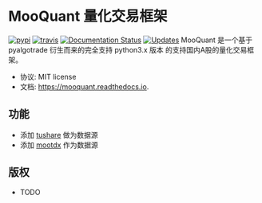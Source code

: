 MooQuant 量化交易框架
===================

[![pypi](https://img.shields.io/pypi/v/mooquant.svg)](https://pypi.python.org/pypi/mooquant) [![travis](https://img.shields.io/travis/bopo/mooquant.svg)](https://travis-ci.org/bopo/mooquant) [![Documentation Status](https://readthedocs.org/projects/mooquant/badge/?version=latest)](https://mooquant.readthedocs.io/en/latest/?badge=latest) [![Updates](https://pyup.io/repos/github/bopo/mooquant/shield.svg)](https://pyup.io/repos/github/bopo/mooquant/)
MooQuant 是一个基于 pyalgotrade 衍生而来的完全支持 python3.x 版本 的支持国内A股的量化交易框架。

* 协议: MIT license
* 文档: https://mooquant.readthedocs.io.


功能
--------

* 添加 [tushare](https://github.com/waditu/tushare>) 做为数据源
* 添加 [mootdx](<https://github.com/bopo/mootdx>) 作为数据源

版权
---------

* TODO


